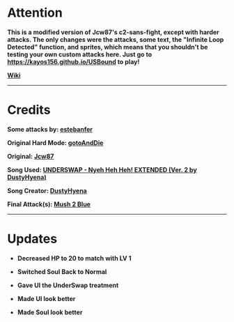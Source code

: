 # Attention
**This is a modified version of Jcw87's c2-sans-fight, except with harder attacks. The only changes were the attacks, some text, the "Infinite Loop Detected" function, and sprites, which means that you shouldn't be testing your own custom attacks here. Just go to https://kayos156.github.io/USBound to play!**

[**Wiki**](https://github.com/kayos156/BoundFight/wiki)
________________________________________________________________________________

# Credits

**Some attacks by: [estebanfer](https://www.reddit.com/user/estebanfer)**

**Original Hard Mode: [gotoAndDie](https://github.com/gotoAndDie)**

**Original: [Jcw87](https://github.com/Jcw87)**

**Song Used: [UNDERSWAP - Nyeh Heh Heh! EXTENDED (Ver. 2 by DustyHyena)](https://www.youtube.com/watch?v=K0tNBJDeOes)**

**Song Creator: [DustyHyena](http://dustyhyena.tumblr.com)**

**Final Attack(s): [Mush 2 Blue](https://www.youtube.com/channel/UCMHwpcP2P4AbV1tDgz5N5XA)**
________________________________________________________________________________

# Updates
* **Decreased HP to 20 to match with LV 1**

* **Switched Soul Back to Normal**

* **Gave UI the UnderSwap treatment**

* **Made UI look better**

* **Made Soul look better**
